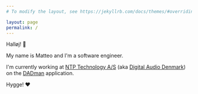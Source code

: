 ```yaml
---
# To modify the layout, see https://jekyllrb.com/docs/themes/#overriding-theme-defaults

layout: page
permalink: /
---
```


<link rel="stylesheet" href="/assets/css/styles.css">

Halløj! 👋

My name is Matteo and I'm a software engineer.

I'm currently working at [NTP Technology A/S](https://ntp.dk/) (aka [Digital Audio Denmark](https://digitalaudio.dk)) on the [DADman](https://digitalaudio.dk/dadman/) application.

Hygge! ❤️
